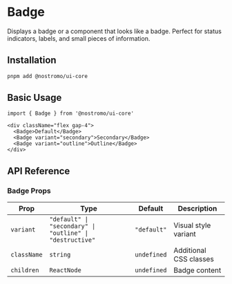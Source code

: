 # Badge

Displays a badge or a component that looks like a badge. Perfect for status indicators, labels, and small pieces of information.

## Installation

```bash
pnpm add @nostromo/ui-core
```

## Basic Usage

```tsx
import { Badge } from '@nostromo/ui-core'

<div className="flex gap-4">
  <Badge>Default</Badge>
  <Badge variant="secondary">Secondary</Badge>
  <Badge variant="outline">Outline</Badge>
</div>
```

## API Reference

### Badge Props

| Prop | Type | Default | Description |
|------|------|---------|-------------|
| `variant` | `"default" \| "secondary" \| "outline" \| "destructive"` | `"default"` | Visual style variant |
| `className` | `string` | `undefined` | Additional CSS classes |
| `children` | `ReactNode` | `undefined` | Badge content |